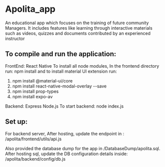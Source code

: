 # Apolita_app
An educational app which focuses on the training of future community Managers. It includes features like learning through interactive materials such as videos, quizzes and documents contributed by an experienced instructor

To compile and run the application:
---------------------------------------------------------------------------------
FrontEnd: React Native
To install all node modules, In the frontend directory run: npm install
and to install material UI extension run:
1. npm install @material-ui/core <br />
2. npm install react-native-modal-overlay --save <br/>
3. npm install prop-types <br/>
4. npm install expo-av


Backend: Express Node.js
To start backend: node index.js

Set up: 
---------
For backend server, After hosting, update the endpoint in : /apolita/frontend/utils/api.js

Also provided the database dump for the app in /DatabaseDump/apolita.sql.
After hosting sql, update the DB configuration details inside: /apolita/backend/config/db.js

